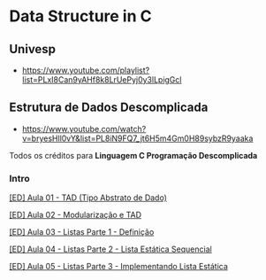 # Data Structure in C

## Univesp
- https://www.youtube.com/playlist?list=PLxI8Can9yAHf8k8LrUePyj0y3lLpigGcl

## Estrutura de Dados Descomplicada
- https://www.youtube.com/watch?v=bryesHll0vY&list=PL8iN9FQ7_jt6H5m4Gm0H89sybzR9yaaka

Todos os créditos para **Linguagem C Programação Descomplicada**


### Intro
[[ED] Aula 01 - TAD (Tipo Abstrato de Dado)](./descomplicada/Aula-001/tipo_abstrato_de_dados.md)

[[ED] Aula 02 - Modularização e TAD](descomplicada/Aula-002/Modularizacao_e_TAD.md)

[[ED] Aula 03 - Listas Parte 1 - Definição](descomplicada/Aula-003-Listas/Listas.md)

[[ED] Aula 04 - Listas Parte 2 - Lista Estática Sequencial](descomplicada//Aula-003-Listas/Lista_Sequencial_Estatica.md)

[[ED] Aula 05 - Listas Parte 3 - Implementando Lista Estática](descomplicada//Aula-003-Listas/Implementando_Lista_Estatica.md)
